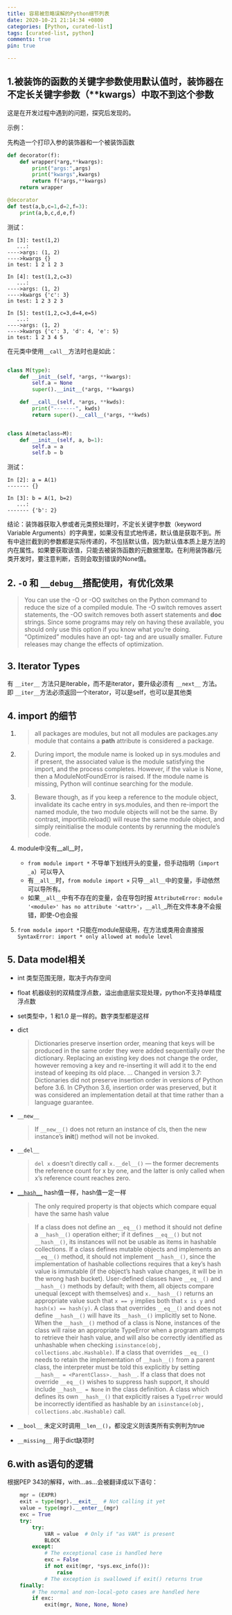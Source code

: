 ```yaml
---
title: 容易被忽略误解的Python细节列表
date: 2020-10-21 21:14:34 +0800
categories: [Python, curated-list]
tags: [curated-list, python] 
comments: true
pin: true

---
```




## 1.被装饰的函数的关键字参数使用默认值时，装饰器在不定长关键字参数（**kwargs）中取不到这个参数

这是在开发过程中遇到的问题，探究后发现的。

示例：

先构造一个打印入参的装饰器和一个被装饰函数

```python
def decorator(f):
    def wrapper(*arg,**kwargs):
        print("args:",args)
        print("kwargs",kwargs)
        return f(*args,**kwargs)
    return wrapper

@decorator
def test(a,b,c=1,d=2,f=3):
    print(a,b,c,d,e,f)
```

测试：

```
In [3]: test(1,2)
   ...:
---->args: (1, 2)
---->kwargs {}
in test: 1 2 1 2 3

In [4]: test(1,2,c=3)
   ...:
---->args: (1, 2)
---->kwargs {'c': 3}
in test: 1 2 3 2 3

In [5]: test(1,2,c=3,d=4,e=5)
   ...:
---->args: (1, 2)
---->kwargs {'c': 3, 'd': 4, 'e': 5}
in test: 1 2 3 4 5

```


在元类中使用`__call__`方法时也是如此：

```python

class M(type):
    def __init__(self, *args, **kwargs):
        self.a = None
        super().__init__(*args, **kwargs)

    def __call__(self, *args, **kwds):
        print("-------", kwds)
        return super().__call__(*args, **kwds)


class A(metaclass=M):
    def __init__(self, a, b=1):
        self.a = a
        self.b = b

```
测试：
```
In [2]: a = A(1)
------- {}

In [3]: b = A(1, b=2)
   ...:
------- {'b': 2}
```

结论：装饰器获取入参或者元类预处理时，不定长关键字参数（keyword Variable Arguments）的字典里，如果没有显式地传递，默认值是获取不到。所有中途拦截到的参数都是实际传递的，不包括默认值，因为默认值本质上是方法的内在属性。如果要获取该值，只能去被装饰函数的元数据里取。在利用装饰器/元类开发时，要注意判断，否则会取到错误的None值。

## 2. `-O` 和 `__debug__`搭配使用，有优化效果


> You can use the -O or -OO switches on the Python command to reduce the size of a compiled module. The -O switch removes assert statements, the -OO switch removes both assert statements and __doc__ strings. Since some programs may rely on having these available, you should only use this option if you know what you’re doing. “Optimized” modules have an opt- tag and are usually smaller. Future releases may change the effects of optimization.


## 3. Iterator Types

有 ```__iter__``` 方法只是iterable，而不是iterator，要升级必须有 ```__next__``` 方法。即 ```__iter__```方法必须返回一个iterator，可以是self，也可以是其他类


## 4. import 的细节

1. >all packages are modules, but not all modules are packages.any module that contains a __path__ attribute is considered a package.

2. >During import, the module name is looked up in sys.modules and if present, the associated value is the module satisfying the import, and the process completes. However, if the value is None, then a ModuleNotFoundError is raised. If the module name is missing, Python will continue searching for the module.

3. >Beware though, as if you keep a reference to the module object, invalidate its cache entry in sys.modules, and then re-import the named module, the two module objects will not be the same. By contrast, importlib.reload() will reuse the same module object, and simply reinitialise the module contents by rerunning the module’s code.

4. module中没有__all__时，
     - ```from module import *``` 不导单下划线开头的变量，但手动指明（```import _a```）可以导入
     - 有```__all__```时，```from module import ×``` 只导```__all__```中的变量，手动依然可以导所有。
     - 如果```__all__```中有不存在的变量，会在导包时报 ```AttributeError: module '<module>' has no attribute '<attr>'```，```__all_```_所在文件本身不会报错，即使-O也会报

5. ```from module import *```只能在module层级用，在方法或类用会直接报 ```SyntaxError: import * only allowed at module level```


## 5. Data model相关


* int 类型范围无限，取决于内存空间
* float 机器级别的双精度浮点数，溢出由底层实现处理，python不支持单精度浮点数
* set类型中，1 和1.0 是一样的。数字类型都是这样
* dict 
  > Dictionaries preserve insertion order, meaning that keys will be produced in the same order they were added sequentially over the dictionary. Replacing an existing key does not change the order, however removing a key and re-inserting it will add it to the end instead of keeping its old place.
  > ...
  > Changed in version 3.7: Dictionaries did not preserve insertion order in versions of Python before 3.6. In CPython 3.6, insertion order was preserved, but it was considered an implementation detail at that time rather than a language guarantee.

* ```__new__```
  > If ```__new__()``` does not return an instance of cls, then the new instance’s __init__() method will not be invoked.

* ```__del__```
  > ```del x``` doesn’t directly call ```x.__del__()``` — the former decrements the reference count for x by one, and the latter is only called when x’s reference count reaches zero.

* [```__hash__```](https://docs.python.org/3.9/reference/datamodel.html#object.__hash__)
    hash值一样，hash值一定一样
    > The only required property is that objects which compare equal have the same hash value

    > If a class does not define an ```__eq__()``` method it should not define a ```__hash__()``` operation either; if it defines ```__eq__()``` but not ```__hash__()```, its instances will not be usable as items in hashable collections. If a class defines mutable objects and implements an ```__eq__()``` method, it should not implement ```__hash__()```, since the implementation of hashable collections requires that a key’s hash value is immutable (if the object’s hash value changes, it will be in the wrong hash bucket).
    > User-defined classes have ```__eq__()``` and ```__hash__()``` methods by default; with them, all objects compare unequal (except with themselves) and ```x.__hash__()``` returns an appropriate value such that ```x == y``` implies both that ```x is y``` and ```hash(x) == hash(y)```.
    > A class that overrides ```__eq__()``` and does not define ```__hash__()``` will have its ```__hash__()``` implicitly set to None. When the ```__hash__()``` method of a class is None, instances of the class will raise an appropriate TypeError when a program attempts to retrieve their hash value, and will also be correctly identified as unhashable when checking ```isinstance(obj, collections.abc.Hashable)```.
    > If a class that overrides ```__eq__()``` needs to retain the implementation of ```__hash__()``` from a parent class, the interpreter must be told this explicitly by setting ```__hash__ = <ParentClass>.__hash__```.
    > If a class that does not override ```__eq__()``` wishes to suppress hash support, it should include ```__hash__ = None``` in the class definition. A class which defines its own ```__hash__()``` that explicitly raises a ```TypeError``` would be incorrectly identified as hashable by an ```isinstance(obj, collections.abc.Hashable)``` call.

* ```__bool__```
    未定义时调用```__len__()```，都没定义则该类所有实例判为true
    

* ```__missing__```
  用于dict缺项时



## 6.with as语句的逻辑



根据PEP 343的解释，with…as…会被翻译成以下语句：
```python
    mgr = (EXPR)
    exit = type(mgr).__exit__  # Not calling it yet
    value = type(mgr).__enter__(mgr)
    exc = True
    try:
        try:
            VAR = value  # Only if "as VAR" is present
            BLOCK
        except:
            # The exceptional case is handled here
            exc = False
            if not exit(mgr, *sys.exc_info()):
                raise
            # The exception is swallowed if exit() returns true
    finally:
        # The normal and non-local-goto cases are handled here
        if exc:
            exit(mgr, None, None, None)
```